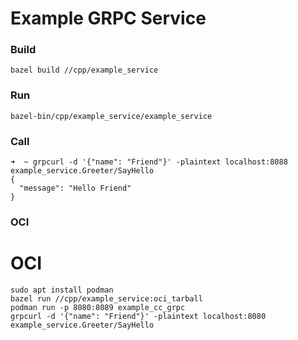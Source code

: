 # Example GRPC Service

### Build
```
bazel build //cpp/example_service
```

### Run
```
bazel-bin/cpp/example_service/example_service
```

### Call
```
➜  ~ grpcurl -d '{"name": "Friend"}' -plaintext localhost:8088 example_service.Greeter/SayHello
{
  "message": "Hello Friend"
}
```

### OCI
# OCI
```shell
sudo apt install podman
bazel run //cpp/example_service:oci_tarball
podman run -p 8080:8089 example_cc_grpc
grpcurl -d '{"name": "Friend"}' -plaintext localhost:8080 example_service.Greeter/SayHello
```
